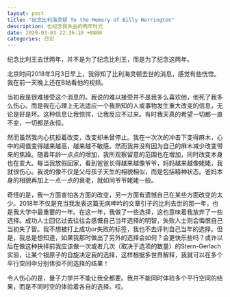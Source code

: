 ```yaml
---
layout: post
title: "纪念比利海灵顿 To the Memory of Billy Herrington"
description: 也纪念我失去的两年时光
date: 2020-03-03 22:36:10 +0800
categories: 日记
---
```


纪念比利王去世两年，并不是为了纪念比利王，而是为了纪念这两年。

北京时间2018年3月3日早上，我得知了比利海灵顿去世的消息，感觉有些恍惚。我在前一天晚上还在B站看他的视频。

当初我是很难接受这个消息的。我说的难以接受并不是我多么喜欢他，他死了我多么伤心。而是我在心理上无法适应一个我熟知的人或事物发生重大改变的信息，无论是好是坏。这种信息让我惊愕，让我反应不过来。有时我天真的希望一切都一直不变，一切都是永恒。

然而虽然我内心抗拒着改变，改变却未曾停止。我在一次次的冲击下变得麻木，心中的阈值变得越来越高，越来越不敏感。然而我并没有因为自己的麻木减少改变带来的焦躁。随着年龄一点点的增加，我所观察留意的范围也在增加，同时改变本身也在变大。每当我放假回家，看到爸爸长得越来越像爷爷，妈妈越来越像姥姥，我就很伤心。我说的像不仅是父母孩子天生的相貌相似，而是包括精神状态。爸妈本身的相貌再加上一点一点的衰老，就如同爷爷姥姥一般。

奇怪的是，我一方面害怕各方面的改变，另一方面有遗憾自己在某些方面改变的太少。2018年不仅是充当我发表这篇无病呻吟的文章引子的比利去世的那一年，也是我大学中最重要的一年。在这一年，我做了一些选择，这也意味着我放弃了一些选择。成功人士回忆过去往往会感慨自己当年选择的明智，失败人士则会悔恨自己当初失了智。我不想被打上成功*or*失败的标签，我也不去评判自己当年的选择。但是，我总是想知道，如果我那时做出了另外的选择会如何？会更快乐些吗？或许以后在做这种抉择前我应该做一次或者几次（取决于选项的数量）的Stern-Gerlach实验，让某个银原子的自旋决定我的选择，这样根据多世界解释，我就可以在多个平行空间中分别体验不同选择的结果！

令人伤心的是，量子力学并不能让我全都要。我并不能同时体验多个平行空间的结果，而是不同时空的体验着各自的选择。哎。
